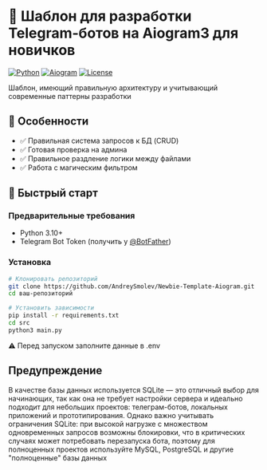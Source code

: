 # 🤖 Шаблон для разработки Telegram-ботов на Aiogram3 для новичков

[![Python](https://img.shields.io/badge/Python-3.10%2B-blue.svg)](https://python.org)
[![Aiogram](https://img.shields.io/badge/Aiogram-3.x-green.svg)](https://docs.aiogram.dev/)
[![License](https://img.shields.io/badge/License-MIT-yellow.svg)](LICENSE)

Шаблон, имеющий правильную архитектуру и учитывающий современные паттерны разработки


## 🌟 Особенности

- ✅ Правильная система запросов к БД (CRUD)
- ✅ Готовая проверка на админа
- ✅ Правильное раздление логики между файлами
- ✅ Работа с магическим фильтром

## 🚀 Быстрый старт

### Предварительные требования
- Python 3.10+
- Telegram Bot Token (получить у [@BotFather](https://t.me/BotFather))

### Установка
```bash
# Клонировать репозиторий
git clone https://github.com/AndreySmolev/Newbie-Template-Aiogram.git
cd ваш-репозиторий

# Установить зависимости
pip install -r requirements.txt
cd src
python3 main.py
```

⚠️ Перед запуском заполните данные в .env

## Предупреждение
В качестве базы данных используется SQLite — это отличный выбор для начинающих, так как она не требует настройки сервера и идеально подходит для небольших проектов: телеграм-ботов, локальных приложений и прототипирования. Однако важно учитывать ограничения SQLite: при высокой нагрузке с множеством одновременных запросов возможны блокировки, что в критических случаях может потребовать перезапуска бота, поэтому для полноценных проектов используйте MySQL, PostgreSQL и другие "полноценные" базы данных

